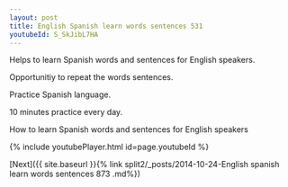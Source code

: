 ```yaml
---
layout: post
title: English Spanish learn words sentences 531 
youtubeId: S_SkJibL7HA
---
```

 
 
Helps to learn Spanish words and sentences for English speakers.

Opportunitiy to repeat the words sentences. 

Practice Spanish language. 
 
10 minutes practice every day. 
 
How to learn Spanish words and sentences for English speakers 
 
{% include youtubePlayer.html id=page.youtubeId %}
 
 
[Next]({{ site.baseurl }}{% link  split2/_posts/2014-10-24-English spanish learn words sentences 873 .md%})
 
